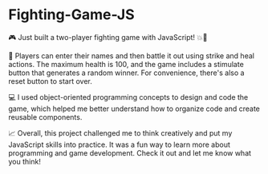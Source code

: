 # Fighting-Game-JS

🎮 Just built a two-player fighting game with JavaScript! 💥💪

👥 Players can enter their names and then battle it out using strike and heal actions. The maximum health is 100, and the game includes a stimulate button that generates a random winner. For convenience, there's also a reset button to start over.

💻 I used object-oriented programming concepts to design and code the game, which helped me better understand how to organize code and create reusable components.

📈 Overall, this project challenged me to think creatively and put my JavaScript skills into practice. It was a fun way to learn more about programming and game development. Check it out and let me know what you think!
